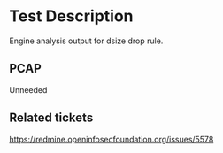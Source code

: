 # Test Description

Engine analysis output for dsize drop rule.

## PCAP

Unneeded

## Related tickets

https://redmine.openinfosecfoundation.org/issues/5578
